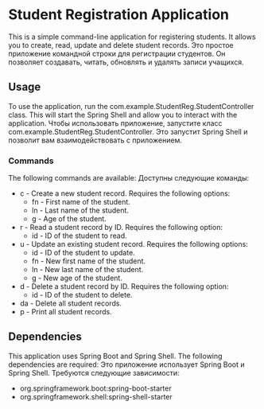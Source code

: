 # Student Registration Application

This is a simple command-line application for registering students. It allows you to create, read, update and delete student records.
Это простое приложение командной строки для регистрации студентов. Он позволяет создавать, читать, обновлять и удалять записи учащихся.
## Usage

To use the application, run the com.example.StudentReg.StudentController class. This will start the Spring Shell and allow you to interact with the application.
Чтобы использовать приложение, запустите класс com.example.StudentReg.StudentController. Это запустит Spring Shell и позволит вам взаимодействовать с приложением.
### Commands

The following commands are available:
Доступны следующие команды:

- c - Create a new student record. Requires the following options:
    - fn - First name of the student.
    - ln - Last name of the student.
    - g - Age of the student.
- r - Read a student record by ID. Requires the following option:
    - id - ID of the student to read.
- u - Update an existing student record. Requires the following options:
    - id - ID of the student to update.
    - fn - New first name of the student.
    - ln - New last name of the student.
    - g - New age of the student.
- d - Delete a student record by ID. Requires the following option:
    - id - ID of the student to delete.
- da - Delete all student records.
- p - Print all student records.

## Dependencies

This application uses Spring Boot and Spring Shell. The following dependencies are required:
Это приложение использует Spring Boot и Spring Shell. Требуются следующие зависимости:


- org.springframework.boot:spring-boot-starter
- org.springframework.shell:spring-shell-starter